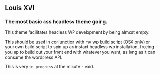 ## Louis XVI

### The most basic ass headless theme going.

This theme facilitates headless WP development by being almost empty.

This should be used in conjunction with my wp build script (OSX only) or your own build script to spin up an instant headless wp installation, freeing you up to build out your front end with whatever you want, as long as it can consume the wordpress API.

This is very `in progress` at the minute - void.
